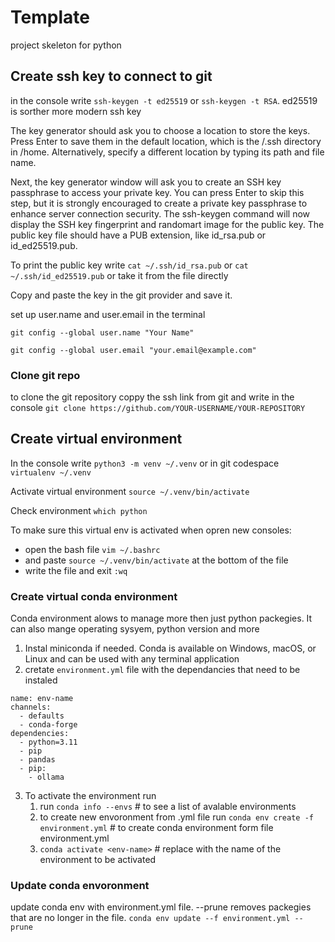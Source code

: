 # Template
project skeleton for python 

## Create ssh key to connect to git
in the console write `ssh-keygen -t ed25519` or `ssh-keygen -t RSA`. ed25519 is sorther more modern ssh key

The key generator should ask you to choose a location to store the keys. Press Enter to save them in the default location, which is the /.ssh directory in /home. Alternatively, specify a different location by typing its path and file name.

Next, the key generator window will ask you to create an SSH key passphrase to access your private key. You can press Enter to skip this step, but it is strongly encouraged to create a private key passphrase to enhance server connection security. The ssh-keygen command will now display the SSH key fingerprint and randomart image for the public key. The public key file should have a PUB extension, like id_rsa.pub or id_ed25519.pub.

To print the public key write `cat ~/.ssh/id_rsa.pub` or `cat ~/.ssh/id_ed25519.pub` or take it from the file directly 

Copy and paste the key in the git provider and save it.

set up user.name and user.email in the terminal 

`git config --global user.name "Your Name"`

`git config --global user.email "your.email@example.com"`

### Clone git repo 
to clone the git repository coppy the ssh link from git and write in the console `git clone https://github.com/YOUR-USERNAME/YOUR-REPOSITORY`

## Create virtual environment 
In the console write
`python3 -m venv ~/.venv` or in git codespace `virtualenv ~/.venv`

Activate virtual environment 
`source ~/.venv/bin/activate`

Check environment
`which python`

To make sure this virtual env is activated when opren new consoles:
* open the bash file `vim ~/.bashrc`
* and paste `source ~/.venv/bin/activate` at the bottom of the file
* write the file and exit `:wq`

### Create virtual conda environment
Conda environment alows to manage more then just python packegies. It can also mange operating sysyem, python version and more

1. Instal miniconda if needed. Conda is available on Windows, macOS, or Linux and can be used with any terminal application
2. cretate `environment.yml` file with the dependancies that need to be instaled

```
name: env-name
channels:
  - defaults
  - conda-forge
dependencies:
  - python=3.11
  - pip
  - pandas
  - pip:
    - ollama
```

3. To activate the environment run
   1. run `conda info --envs` # to see a list of avalable environments 
   2. to create new envoronment from .yml file run `conda env create -f environment.yml` # to create conda environment form file environment.yml
   3. `conda activate <env-name>` # replace <env-name> with the name of the environment to be activated
### Update conda envoronment 
update conda env with environment.yml file. --prune removes packegies that are no longer in the file.
`conda env update --f environment.yml --prune` 

